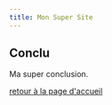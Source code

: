 ```yaml
---
title: Mon Super Site
---
```


## Conclu

Ma super conclusion.

[retour à la page d'accueil](./index.md)
